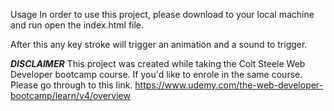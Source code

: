 Usage
In order to use this project, please download to your local machine and run open the index.html file. 

After this any key stroke will trigger an animation and a sound to trigger. 

***DISCLAIMER*** 
This project was created while taking the Colt Steele Web Developer bootcamp course. If you'd like to enrole in the same course. Please go through to this link. https://www.udemy.com/the-web-developer-bootcamp/learn/v4/overview
